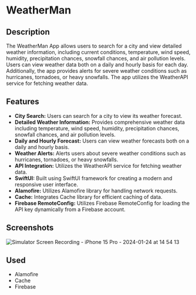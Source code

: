 # WeatherMan

## Description
The WeatherMan App allows users to search for a city and view detailed weather information, including current conditions, temperature, wind speed, humidity, precipitation chances, snowfall chances, and air pollution levels. Users can view weather data both on a daily and hourly basis for each day. Additionally, the app provides alerts for severe weather conditions such as hurricanes, tornadoes, or heavy snowfalls. The app utilizes the WeatherAPI service for fetching weather data.

## Features
- **City Search:** Users can search for a city to view its weather forecast.
- **Detailed Weather Information:** Provides comprehensive weather data including temperature, wind speed, humidity, precipitation chances, snowfall chances, and air pollution levels.
- **Daily and Hourly Forecast:** Users can view weather forecasts both on a daily and hourly basis.
- **Weather Alerts:** Alerts users about severe weather conditions such as hurricanes, tornadoes, or heavy snowfalls.
- **API Integration:** Utilizes the WeatherAPI service for fetching weather data.
- **SwiftUI:** Built using SwiftUI framework for creating a modern and responsive user interface.
- **Alamofire:** Utilizes Alamofire library for handling network requests.
- **Cache:** Integrates Cache library for efficient caching of data.
- **Firebase RemoteConfig:** Utilizes Firebase RemoteConfig for loading the API key dynamically from a Firebase account.

## Screenshots
![Simulator Screen Recording - iPhone 15 Pro - 2024-01-24 at 14 54 13](https://github.com/FlaviusAkb/WeatherManPublic/assets/46058216/5cf53745-3614-4831-92a9-82af5e9f3b36)

## Used
- Alamofire
- Cache
- Firebase
